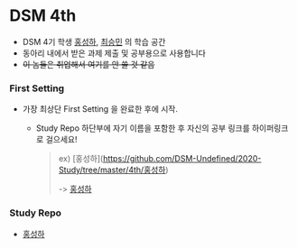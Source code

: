 # DSM 4th

- DSM 4기 학생 [홍성하](https://github.com/KRMKGOLD), [최승민](https://github.com/choi-seung-min) 의 학습 공간
- 동아리 내에서 받은 과제 제출 및 공부용으로 사용합니다
- ~~이 놈들은 취업해서 여기를 안 쓸 것 같음~~



### First Setting

- 가장 최상단 First Setting 을 완료한 후에 시작.

  - Study Repo 하단부에 자기 이름을 포함한 후 자신의 공부 링크를 하이퍼링크로 걸으세요!

    > ex) [홍성하]\(https://github.com/DSM-Undefined/2020-Study/tree/master/4th/홍성하)
    >
    > -> [홍성하](https://github.com/DSM-Undefined/2020-Study/tree/master/4th/홍성하)

### Study Repo

- [홍성하](https://github.com/DSM-Undefined/2020-Study/tree/master/4th/홍성하)

